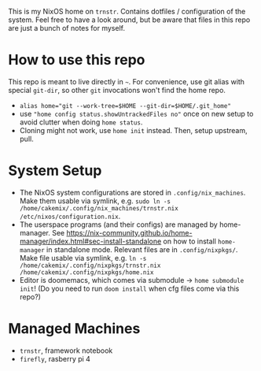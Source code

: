 This is my NixOS home on `trnstr`. Contains dotfiles / configuration of the system.
Feel free to have a look around, but be aware that files in this repo are just a bunch of notes for myself.

How to use this repo
=====================
This repo is meant to live directly in `~`.
For convenience, use git alias with special `git-dir`, so other `git` invocations won't find the home repo.
- `alias home="git --work-tree=$HOME --git-dir=$HOME/.git_home"`
- use `"home config status.showUntrackedFiles no"` once on new setup to avoid clutter when doing `home status`.
- Cloning might not work, use `home init` instead. Then, setup upstream, pull.

System Setup
============
- The NixOS system configurations are stored in `.config/nix_machines`. Make them usable via symlink, e.g. `sudo ln -s /home/cakemix/.config/nix_machines/trnstr.nix /etc/nixos/configuration.nix`.
- The userspace programs (and their configs) are managed by home-manager. See https://nix-community.github.io/home-manager/index.html#sec-install-standalone on how to install `home-manager` in standalone mode.
  Relevant files are in `.config/nixpkgs/`. Make file usable via symlink, e.g. `ln -s /home/cakemix/.config/nixpkgs/trnstr.nix /home/cakemix/.config/nixpkgs/home.nix`
- Editor is doomemacs, which comes via submodule -> `home submodule init`! (Do you need to run `doom install` when cfg files come via this repo?)

Managed Machines
===============
- `trnstr`, framework notebook
- `firefly`, rasberry pi 4
